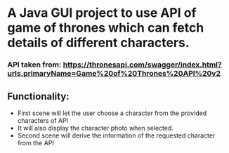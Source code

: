 # A Java GUI project to use API of game of thrones which can fetch details of different characters.

### API taken from: https://thronesapi.com/swagger/index.html?urls.primaryName=Game%20of%20Thrones%20API%20v2

## Functionality:
- First scene will let the user choose a character from the provided characters of API
- It will also display the character photo when selected.
- Second scene will derive the information of the requested character from the API
